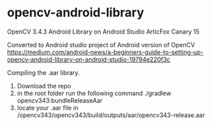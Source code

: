 # opencv-android-library
OpenCV 3.4.3 Android Library on Android Studio ArticFox Canary 15

Converted to Android studio project of Android version of OpenCV
https://medium.com/android-news/a-beginners-guide-to-setting-up-opencv-android-library-on-android-studio-19794e220f3c

Compiling the .aar library.
1. Download the repo
1. in the root folder run the following command ./gradlew opencv343:bundleReleaseAar
1. locate your .aar file in /opencv343/opencv343/build/outputs/aar/opencv343-release.aar


